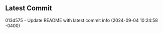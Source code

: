 
## Latest Commit
013d575 - Update README with latest commit info (2024-09-04 10:24:58 -0400) <Yunxi-Zhou>
